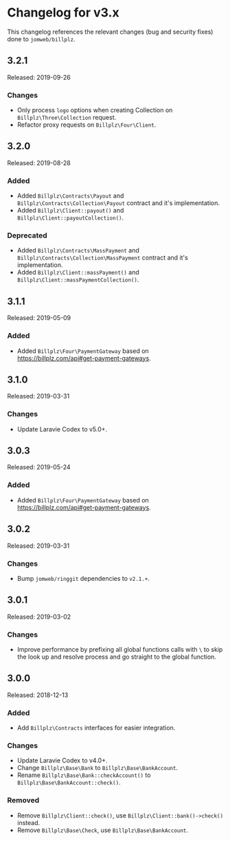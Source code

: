 # Changelog for v3.x

This changelog references the relevant changes (bug and security fixes) done to `jomweb/billplz`.

## 3.2.1

Released: 2019-09-26

### Changes

* Only process `logo` options when creating Collection on `Billplz\Three\Collection` request.
* Refactor proxy requests on `Billplz\Four\Client`.

## 3.2.0

Released: 2019-08-28

### Added

* Added `Billplz\Contracts\Payout` and `Billplz\Contracts\Collection\Payout` contract and it's implementation.
* Added `Billplz\Client::payout()` and `Billplz\Client::payoutCollection()`.

### Deprecated

* Added `Billplz\Contracts\MassPayment` and `Billplz\Contracts\Collection\MassPayment` contract and it's implementation.
* Added `Billplz\Client::massPayment()` and `Billplz\Client::massPaymentCollection()`.

## 3.1.1

Released: 2019-05-09

### Added

* Added `Billplz\Four\PaymentGateway` based on <https://billplz.com/api#get-payment-gateways>.

## 3.1.0

Released: 2019-03-31

### Changes

* Update Laravie Codex to v5.0+.

## 3.0.3

Released: 2019-05-24

### Added

* Added `Billplz\Four\PaymentGateway` based on <https://billplz.com/api#get-payment-gateways>.

## 3.0.2

Released: 2019-03-31

### Changes

* Bump `jomweb/ringgit` dependencies to `v2.1.+`.

## 3.0.1

Released: 2019-03-02

### Changes

* Improve performance by prefixing all global functions calls with `\` to skip the look up and resolve process and go straight to the global function.

## 3.0.0

Released: 2018-12-13

### Added

* Add `Billplz\Contracts` interfaces for easier integration.

### Changes

* Update Laravie Codex to v4.0+.
* Change `Billplz\Base\Bank` to `Billplz\Base\BankAccount`.
* Rename `Billplz\Base\Bank::checkAccount()` to `Billplz\Base\BankAccount::check()`.

### Removed

* Remove `Billplz\Client::check()`, use `Billplz\Client::bank()->check()` instead.
* Remove `Billplz\Base\Check`, use `Billplz\Base\BankAccount`.
